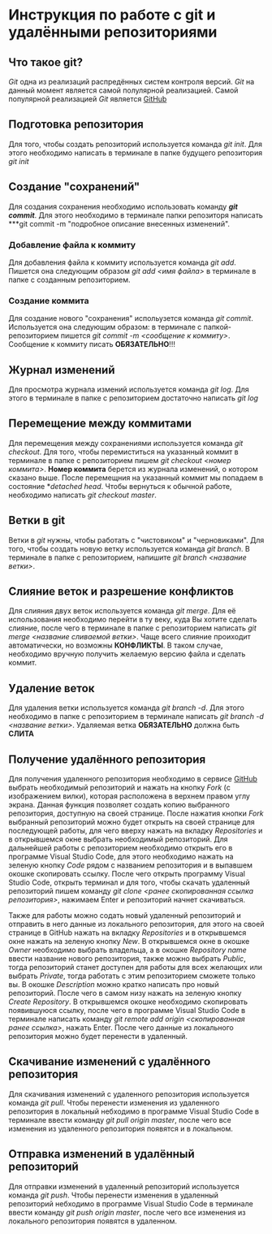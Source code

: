 # Инструкция по работе с git и удалёнными репозиториями

## Что такое git?
*Git* одна из реализаций распредённых систем контроля версий. *Git* на данный момент является самой полулярной реализацией. Самой популярной реализацией *Git* является [GitHub](https://github.com) 

## Подготовка репозитория
Для того, чтобы создать репозиторий используется команда *git init*. Для этого необходимо написать в терминале в папке будущего репозитория *git init* 

## Создание "сохранений"
Для создания сохранения необходимо использовать команду ***git commit***. Для этого необходимо в терминале папки репозиторя написать ***git commit -m "подробное описание внесенных изменений".

### Добавление файла к коммиту

Для добавления файла к коммиту используется команда *git add*. Пишется она следующим образом *git add <имя файла>* в терминале в папке с созданным репозиторием.

### Создание коммита

Для создание нового "сохранения" испольузется команда *git commit*. Используется она следующим образом: в терминале с папкой-репозиторием пишется *git commit -m <сообщение к коммиту>*. Сообщение к коммиту писать **ОБЯЗАТЕЛЬНО**!!! 

## Журнал изменений
Для просмотра журнала измений используется команда *git log*. Для этого в терминале в папке с репозиторием достаточно написать *git log*

## Перемещение между коммитами
Для перемещения между сохранениями используется команда *git checkout*. Для того, чтобы перемиститься на указанный коммит в терминале в папке с репозиторием пишем *git checkout <номер коммита>*. **Номер коммита** берется из журнала изменений, о котором сказано выше. После перемещния на указанный коммит мы попадаем в состояние **detached head*. Чтобы вернуться к обычной работе, необходимо написать *git checkout master*.

## Ветки в git
Ветки в *git* нужны, чтобы работать с "чистовиком" и "черновиками". Для того, чтобы создать новую ветку используется команда *git branch*. В терминале в папке с репозиторием, напишите *git branch <название ветки>*.

## Слияние веток и разрешение конфликтов
Для слияния двух веток используется команда *git merge*. Для её использования необходимо перейти в ту веку, куда Вы хотите сделать слияние, после чего в терминале в папке с репозиторием написать *git merge <название сливаемой ветки>*. Чаще всего слияние проиходит автоматически, но возможны **КОНФЛИКТЫ**. В таком случае, необходимо вручную получить желаемую версию файла и сделать коммит.

## Удаление веток
Для удаления ветки используется команда *git branch -d*. Для этого необходимо в папке с репозиторием в терминале написать *git branch -d <название ветки>*. Удаляемая ветка **ОБЯЗАТЕЛЬНО** должна быть **СЛИТА**

## Получение удалённого репозитория
Для получения удаленного репозитория необходимо в сервисе [GitHub](https://github.com) выбрать необходимый репозиторий и нажать на кнопку *Fork* (с изображением вилки), которая расположена в верхнем правом углу экрана. Данная функция позволяет создать копию выбранного репозитория, доступную на своей странице. После нажатия кнопки *Fork* выбранный репозиторий можно будет открыть на своей странице для последующей работы, для чего вверху нажать на вкладку *Repositories* и в открывшемся окне выбрать необходимый репозиторий. Для дальнейшей работы с репозиторием необходимо открыть его в программе Visual Studio Code, для этого необходимо нажать на зеленую кнопку *Code* рядом с названием репозитория и в выпавшем окошке скопировать ссылку. После чего открыть программу Visual Studio Code, открыть терминал и для того, чтобы скачать удаленный репозиторий пишем команду *git clone <ранее скопированная ссылка репозитория>*, нажимаем Enter и репозиторий начнет скачиваться.

Также для работы можно содать новый удаленный репозиторий и отправить в него данные из локального репозитория, для этого на своей странице в GitHub нажать на вкладку *Repositories* и в открывшемся окне нажать на зеленую кнопку *New*. В открывшемся окне в окошке *Owner* необходимо выбрать владельца, а в окошке *Repository name* ввести название нового репозитория, также можно выбрать *Public*, тогда репозиторий станет доступен для работы для всех желающих или выбрать *Private*, тогда работать с этим репозиторием сможете только вы. В окошке *Description* можно кратко написать про новый репозиторий. После чего в самом низу нажать на зеленую кнопку *Create Repository*. В открывшемся окошке необходимо скопировать появившуюся ссылку, после чего в программе Visual Studio Code в терминале написать команду *git remote add origin <скопированная ранее ссылка>*, нажать Enter. После чего данные из локального репозитория можно будет перенести в удаленный.

## Скачивание изменений с удалённого репозитория

Для скачивания изменений с удаленного репозитория используется команда *git pull*. Чтобы перенести изменения из удаленного репозитория в локальный небходимо в программе Visual Studio Code в терминале ввести команду *git pull origin master*, после чего все изменения из удаленного репозитория появятся и в локальном.

## Отправка изменений в удалённый репозиторий

Для отправки изменений в удаленный репозиторий используется команда *git push*. Чтобы перенести изменения в удаленный репозиторий небходимо в программе Visual Studio Code в терминале ввести команду *git push origin master*, после чего все изменения из локального репозитория появятся в удаленном.

